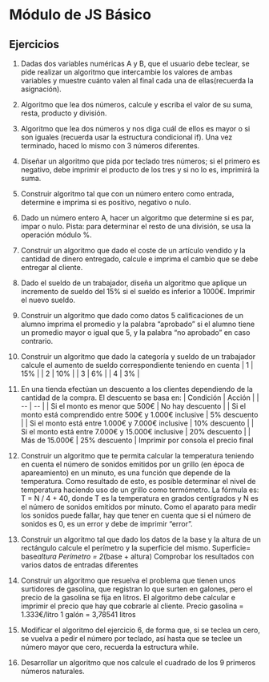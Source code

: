# Módulo de JS Básico

## Ejercicios

1.  Dadas dos variables numéricas A y B, que el usuario debe teclear, se pide realizar un algoritmo que
    intercambie los valores de ambas variables y muestre cuánto valen al final cada una de ellas(recuerda la asignación).

2.  Algoritmo que lea dos números, calcule y escriba el valor de su suma, resta, producto y división.

3.  Algoritmo que lea dos números y nos diga cuál de ellos es mayor o si son iguales (recuerda
    usar la estructura condicional if). Una vez terminado, haced lo mismo con 3 números diferentes.

4.  Diseñar un algoritmo que pida por teclado tres números; si el primero es negativo, debe imprimir el
    producto de los tres y si no lo es, imprimirá la suma.

5.  Construir algoritmo tal que con un número entero como entrada, determine e imprima si es positivo,
    negativo o nulo.

6.  Dado un número entero A, hacer un algoritmo que determine si es par, impar o nulo.
    Pista: para determinar el resto de una división, se usa la operación módulo %.

7.  Construir un algoritmo que dado el coste de un artículo vendido y la cantidad de dinero entregado,
    calcule e imprima el cambio que se debe entregar al cliente.

8.  Dado el sueldo de un trabajador, diseña un algoritmo que aplique un incremento de sueldo del 15%
    si el sueldo es inferior a 1000€. Imprimir el nuevo sueldo.

9.  Construir un algoritmo que dado como datos 5 calificaciones de un alumno imprima el promedio y la
    palabra “aprobado” si el alumno tiene un promedio mayor o igual que 5, y la palabra “no aprobado”
    en caso contrario.

10. Construir un algoritmo que dado la categoría y sueldo de un trabajador calcule el aumento de
    sueldo correspondiente teniendo en cuenta 
    | 1 | 15% |
    | 2 | 10% |
    | 3 | 6% |
    | 4 | 3% |
11. En una tienda efectúan un descuento a los clientes dependiendo de la cantidad de la compra. El
    descuento se basa en:
    | Condición | Acción |
    | -- | -- |
    | Si el monto es menor que 500€ | No hay descuento |
    | Si el monto está comprendido entre 500€ y 1.000€ inclusive | 5% descuento |
    | Si el monto está entre 1.000€ y 7.000€ inclusive | 10% descuento |
    | Si el monto está entre 7.000€ y 15.000€ inclusive | 20% descuento |
    | Más de 15.000€ | 25% descuento |
    Imprimir por consola el precio final

12. Construir un algoritmo que te permita calcular la temperatura teniendo en cuenta el número de
    sonidos emitidos por un grillo (en época de apareamiento) en un minuto, es una función que
    depende de la temperatura. Como resultado de esto, es posible determinar el nivel de temperatura
    haciendo uso de un grillo como termómetro.
    La fórmula es:
    T = N / 4 + 40, donde T es la temperatura en grados centígrados y N es el número de sonidos
    emitidos por minuto.
    Como el aparato para medir los sonidos puede fallar, hay que tener en cuenta que si el número de
    sonidos es 0, es un error y debe de imprimir “error”.

13. Construir un algoritmo tal que dado los datos de la base y la altura de un rectángulo calcule el
    perímetro y la superficie del mismo.
    Superficie= base*altura
    Perímetro = 2*(base + altura)
    Comprobar los resultados con varios datos de entradas diferentes

14. Construir un algoritmo que resuelva el problema que tienen unos surtidores de gasolina, que
    registran lo que surten en galones, pero el precio de la gasolina se fija en litros. El algoritmo debe
    calcular e imprimir el precio que hay que cobrarle al cliente.
    Precio gasolina = 1.333€/litro
    1 galón = 3,78541 litros

15. Modificar el algoritmo del ejercicio 6, de forma que, si se teclea un cero, se vuelva a pedir el
    número por teclado, así hasta que se teclee un número mayor que cero, recuerda la estructura
    while.

16. Desarrollar un algoritmo que nos calcule el cuadrado de los 9 primeros números naturales.
